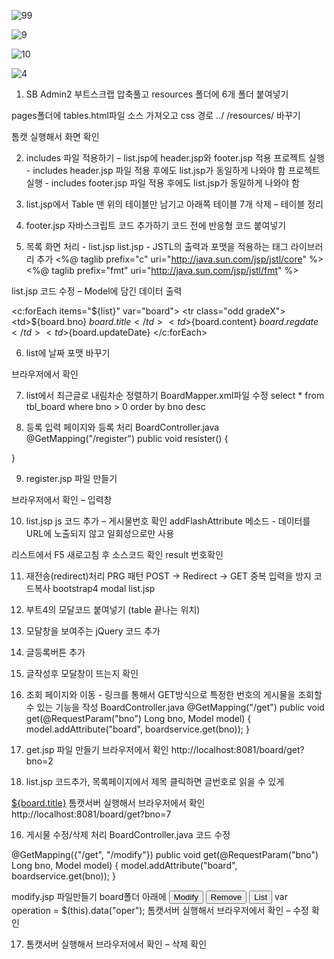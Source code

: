 ![99](https://github.com/dino-21/STEP3_spring_View/assets/80396471/d3575d76-f126-49ab-8a49-9766fbe62612)

![9](https://github.com/dino-21/STEP3_spring_View/assets/80396471/b478a5d8-90b7-4594-88d1-13ca0174bd96)

![10](https://github.com/dino-21/STEP3_spring_View/assets/80396471/c4f360d2-2013-40e5-be1a-7b26aa8ea000)


![4](https://github.com/dino-21/STEP3_spring_View/assets/80396471/183cf0c5-a64d-4016-ad7f-fe41b09e39ea)


1. SB Admin2 부트스크랩 압축풀고 
resources 폴더에 6개 폴더 붙여넣기

pages폴더에 tables.html파일 소스 가져오고
css 경로
 ../
/resources/ 바꾸기

톰캣 실행해서 화면 확인


2.  includes 파일 적용하기 – list.jsp에 header.jsp와 footer.jsp 적용
프로젝트 실행  - includes header.jsp 파일 적용 후에도 list.jsp가 동일하게 나와야 함
프로젝트 실행  - includes footer.jsp 파일 적용 후에도 list.jsp가 동일하게 나와야 함


3. list.jsp에서 Table 맨 위의 테이블만 남기고 아래쪽 테이블 7개 삭제 – 테이블 정리


4. footer.jsp 자바스크립트 코드 추가하기 </body>코드 전에 반응형 코드 붙여넣기

5. 목록 화면 처리 - list.jsp
list.jsp   - JSTL의 출력과 포맷을 적용하는 태그 라이브러리 추가
<%@ taglib prefix="c" uri="http://java.sun.com/jsp/jstl/core" %>   
<%@ taglib prefix="fmt" uri="http://java.sun.com/jsp/jstl/fmt" %>   

 list.jsp 코드 수정 – Model에 담긴 데이터 출력

<c:forEach items="${list}" var="board">
                                    <tr class="odd gradeX">
                                        <td>${board.bno}</td>
                                        <td>${board.title}</td>
                                        <td>${board.content}</td>
                                        <td>${board.regdate}</td>
                                        <td>${board.updateDate}</td>
                                    </tr>
 </c:forEach>


6. list에 날짜 포맷 바꾸기
 <td><fmt:formatDate pattern="yyyy-MM-dd" value="${board.regdate}"/></td>
 <td><fmt:formatDate pattern="yyyy-MM-dd" value="${board.updateDate}"/></td>
브라우저에서 확인

7.  list에서 최근글로 내림차순 정렬하기
BoardMapper.xml파일 수정
select * from tbl_board where bno > 0 order by bno desc

8. 등록 입력 페이지와 등록 처리 
BoardController.java
@GetMapping("/register")
public void resister() {
		 
}

9. register.jsp 파일 만들기

브라우저에서 확인 – 입력창





10. list.jsp   js 코드 추가 – 게시물번호 확인
addFlashAttribute 메소드 - 데이터를 URL에 노출되지 않고 일회성으로만 사용

<script>
$(document).ready(function(){
    var result = '${result}'; 	
});
</script>
리스트에서 F5 새로고침 후 
소스코드 확인  result 번호확인

11. 재전송(redirect)처리 
 PRG 패턴 POST → Redirect → GET 중복 입력을 방지
코드복사  bootstrap4  modal
list.jsp  
1. 부트4의 모달코드 붙여넣기 (table 끝나는 위치)
2. 모달창을 보여주는 jQuery 코드 추가 
3. 글등록버튼 추가

12. 글작성후 모달창이 뜨는지  확인 

13. 조회 페이지와 이동   - 링크를 통해서 GET방식으로 특정한 번호의 게시물을 조회할 수 있는 기능을 작성
BoardController.java
@GetMapping("/get")
	public void get(@RequestParam("bno") Long bno, Model model) {
		model.addAttribute("board", boardservice.get(bno));
	}

14. get.jsp 파일 만들기
브라우저에서 확인
http://localhost:8081/board/get?bno=2


15. list.jsp  코드추가,  목록페이지에서 제목 클릭하면 글번호로 읽을 수 있게
<td><a href='/board/get?bno=${board.bno}'>   ${board.title}</a></td>
톰캣서버 실행해서 브라우저에서 확인
http://localhost:8081/board/get?bno=7

16. 게시물 수정/삭제 처리 
BoardController.java 코드 수정

@GetMapping({"/get", "/modify"})
public void get(@RequestParam("bno") Long bno, Model model) {
      model.addAttribute("board", boardservice.get(bno));
}

modify.jsp 파일만들기 board폴더 아래에
<button type="submit" data-oper='modify'>Modify</button>
<button type="submit" data-oper='remove' >Remove</button>
<button type="submit" data-oper='list' >List</button>
var operation = $(this).data("oper");
톰캣서버 실행해서 브라우저에서 확인 – 수정 확인


17.  톰캣서버 실행해서 브라우저에서 확인 – 삭제 확인




